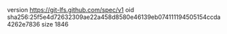 version https://git-lfs.github.com/spec/v1
oid sha256:25f5e4d72632309ae22a458d8580e46139eb074111194505154ccda4262e7836
size 1846
